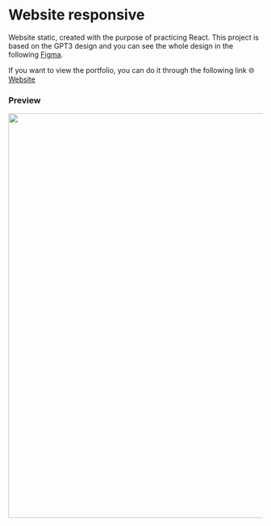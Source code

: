 # Website responsive

Website static, created with the purpose of practicing React.
This project is based on the GPT3 design and you can see the whole design in the following [Figma](https://www.figma.com/file/lz9lLpFHMxHm2odnwM3R0z/gpt3?node-id=0%3A15).

If you want to view the portfolio, you can do it through the following link 🌐[Website](https://pandartist93.github.io/Responsive-Website/)

<h3>Preview</h3>
<div align="center">
    <img src="https://videoapi-muybridge.vimeocdn.com/animated-thumbnails/image/0b240b03-5f02-4e80-8478-be39ac80ee28.gif?ClientID=vimeo-core-prod&Date=1647580410&Signature=2e4cf61ed128adc15e89b751b0cfc4ec031f9976" width="800">
</div>
